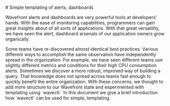 
\# Simple templating of alerts, dashboards

Wavefront alerts and dashboards are very powerful tools at developers' hands.
With the ease of monitoring capabilities, programmers can gain great insights
about of all sorts of applications. With that great versatility, we have seen
the alert, dashboard arsenals of our application owners grow organically.

Some teams have re-discovered almost identical best practices. Various
different ways to accomplish the same observation have independently spread in
the organization. For example, we have seen different teams use slightly
different metrics and conditions for their high CPU consumption alerts.
Sometimes we discover a more robust, improved way of building a query. That
knowledge does not spread across teams fast enough to quickly benefit the
entire organization. With these concerns, we thought to add more structure to
our Wavefront state and experimented with templating using \`wavectl.\` In this
document we give a brief introduction how \`wavectl\` can be used for simple,
templating.




